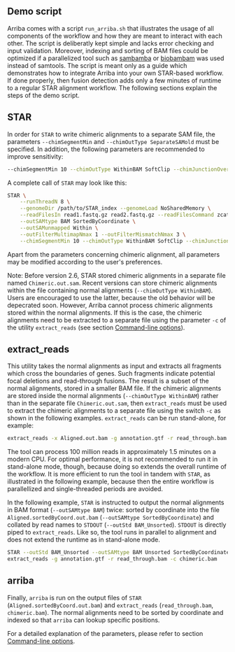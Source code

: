 Demo script
-----------

Arriba comes with a script `run_arriba.sh` that illustrates the usage of all components of the workflow and how they are meant to interact with each other. The script is deliberatly kept simple and lacks error checking and input validation. Moreover, indexing and sorting of BAM files could be optimized if a parallelized tool such as [sambamba](http://lomereiter.github.io/sambamba/) or [biobambam](https://github.com/gt1/biobambam) was used instead of samtools. The script is meant only as a guide which demonstrates how to integrate Arriba into your own STAR-based workflow. If done properly, then fusion detection adds only a few minutes of runtime to a regular STAR alignment workflow. The following sections explain the steps of the demo script.

STAR
----

In order for `STAR` to write chimeric alignments to a separate SAM file, the parameters `--chimSegmentMin` and `--chimOutType SeparateSAMold` must be specified. In addition, the following parameters are recommended to improve sensitivity:

```bash
--chimSegmentMin 10 --chimOutType WithinBAM SoftClip --chimJunctionOverhangMin 10 --chimScoreMin 1 --chimScoreDropMax 30 --chimScoreJunctionNonGTAG 0 --chimScoreSeparation 1 --alignSJstitchMismatchNmax 5 -1 5 5 --chimSegmentReadGapMax 3
```

A complete call of `STAR` may look like this:

```bash
STAR \
	--runThreadN 8 \
	--genomeDir /path/to/STAR_index --genomeLoad NoSharedMemory \
	--readFilesIn read1.fastq.gz read2.fastq.gz --readFilesCommand zcat \
	--outSAMtype BAM SortedByCoordinate \
	--outSAMunmapped Within \
	--outFilterMultimapNmax 1 --outFilterMismatchNmax 3 \
	--chimSegmentMin 10 --chimOutType WithinBAM SoftClip --chimJunctionOverhangMin 10 --chimScoreMin 1 --chimScoreDropMax 30 --chimScoreJunctionNonGTAG 0 --chimScoreSeparation 1 --alignSJstitchMismatchNmax 5 -1 5 5 --chimSegmentReadGapMax 3
```

Apart from the parameters concerning chimeric alignment, all parameters may be modified according to the user's preferences.

Note: Before version 2.6, STAR stored chimeric alignments in a separate file named `Chimeric.out.sam`. Recent versions can store chimeric alignments within the file containing normal alignments (`--chimOutType WithinBAM`). Users are encouraged to use the latter, because the old behavior will be depecrated soon. However, Arriba cannot process chimeric alignments stored within the normal alignments. If this is the case, the chimeric alignments need to be extracted to a separate file using the parameter `-c` of the utility `extract_reads` (see section [Command-line options](command-line-options.md#extract_reads)).

extract_reads
-------------

This utility takes the normal alignments as input and extracts all fragments which cross the boundaries of genes. Such fragments indicate potential focal deletions and read-through fusions. The result is a subset of the normal alignments, stored in a smaller BAM file. If the chimeric alignments are stored inside the normal alignments (`--chimOutType WithinBAM`) rather than in the separate file `Chimeric.out.sam`, then `extract_reads` must be used to extract the chimeric alignments to a separate file using the switch `-c` as shown in the following examples. `extract_reads` can be run stand-alone, for example:

```bash
extract_reads -x Aligned.out.bam -g annotation.gtf -r read_through.bam -c chimeric.bam
```

The tool can process 100 million reads in approximately 1.5 minutes on a modern CPU. For optimal performance, it is not recommended to run it in stand-alone mode, though, because doing so extends the overall runtime of the workflow. It is more efficient to run the tool in tandem with `STAR`, as illustrated in the following example, because then the entire workflow is parallellized and single-threaded periods are avoided.

In the following example, `STAR` is instructed to output the normal alignments in BAM format (`--outSAMtype BAM`) twice: sorted by coordinate into the file `Aligned.sortedByCoord.out.bam` (`--outSAMtype SortedByCoordinate`) and collated by read names to `STDOUT` (`--outStd BAM_Unsorted`). `STDOUT` is directly piped to `extract_reads`. Like so, the tool runs in parallel to alignment and does not extend the runtime as in stand-alone mode.

```bash
STAR --outStd BAM_Unsorted --outSAMtype BAM Unsorted SortedByCoordinate [...] |
extract_reads -g annotation.gtf -r read_through.bam -c chimeric.bam
```

arriba
------

Finally, `arriba` is run on the output files of `STAR` (`Aligned.sortedByCoord.out.bam`) and `extract_reads` (`read_through.bam`, `chimeric.bam`). The normal alignments need to be sorted by coordinate and indexed so that `arriba` can lookup specific positions.

For a detailed explanation of the parameters, please refer to section [Command-line options](command-line-options.md).


